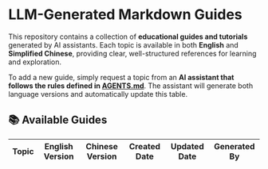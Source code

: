 # LLM-Generated Markdown Guides

This repository contains a collection of **educational guides and tutorials** generated by AI assistants.
Each topic is available in both **English** and **Simplified Chinese**, providing clear, well-structured references for learning and exploration.

To add a new guide, simply request a topic from an **AI assistant that follows the rules defined in [AGENTS.md](https://agents.md/)**.
The assistant will generate both language versions and automatically update this table.

## 📚 Available Guides

| Topic | English Version | Chinese Version | Created Date | Updated Date | Generated By |
|-------|-----------------|-----------------|--------------|--------------|--------------|
